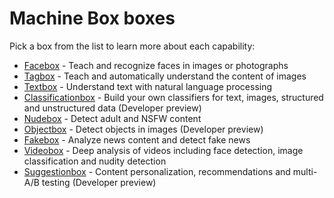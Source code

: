 # Machine Box boxes

Pick a box from the list to learn more about each capability:

* [Facebox](/developer/machine-box/boxes/Facebox.md) - Teach and recognize faces in images or photographs
* [Tagbox](/developer/machine-box/boxes/Tagbox.md) - Teach and automatically understand the content of images
* [Textbox](/developer/machine-box/boxes/Textbox.md) - Understand text with natural language processing
* [Classificationbox](/developer/machine-box/boxes/Classificationbox.md) - Build your own classifiers for text, images, structured and unstructured data (Developer preview)
* [Nudebox](/developer/machine-box/boxes/Nudebox.md) - Detect adult and NSFW content
* [Objectbox](/developer/machine-box/boxes/Objectbox.md) - Detect objects in images (Developer preview)
* [Fakebox](/developer/machine-box/boxes/Fakebox.md) - Analyze news content and detect fake news
* [Videobox](/developer/machine-box/boxes/Videobox.md) - Deep analysis of videos including face detection, image classification and nudity detection
* [Suggestionbox](/developer/machine-box/boxes/Suggestionbox.md) - Content personalization, recommendations and multi-A/B testing (Developer preview)
